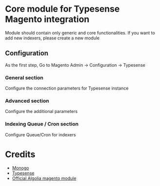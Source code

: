 # Core module for Typesense Magento integration

Module should contain only generic and core functionalities. If you want to add new indexers, please create a new module

## Configuration
As the first step, Go to Magento Admin -> Configuration -> Typesense

### General section
Configure the connection parameters for Typesense instance 

### Advanced section
Configure the additional parameters

### Indexing Queue / Cron section
Configure Queue/Cron for indexers

# Credits
- [Monogo](https://monogo.pl/en)
- [Typesense](https://typesense.org)
- [Official Algolia magento module](https://github.com/algolia/algoliasearch-magento-2)
